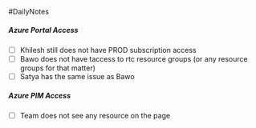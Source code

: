 #DailyNotes 
##### Azure Portal Access
- [ ] Khilesh still does not have PROD subscription access
- [ ] Bawo does not have taccess to rtc resource groups (or any resource groups for that matter)
- [ ] Satya has the same issue as Bawo

##### Azure PIM Access
- [ ] Team does not see any resource on the page

